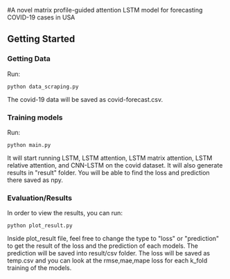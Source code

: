 #A novel matrix profile-guided attention LSTM model for forecasting COVID-19 cases in USA

## Getting Started

### Getting Data
Run:

```
python data_scraping.py
```

The covid-19 data will be saved as covid-forecast.csv.

### Training models
Run:

```
python main.py
```

It will start running LSTM, LSTM attention, LSTM matrix attention, LSTM relative attention, and CNN-LSTM on the covid dataset.
It will also generate results in "result" folder. You will be able to find the loss and prediction there saved as npy.

### Evaluation/Results

In order to view the results, you can run:

```
python plot_result.py
```

Inside plot_result file, feel free to change the type to "loss" or "prediction" to get the result of the loss and the prediction of each models. 
The prediction will be saved into result/csv folder. The loss will be saved as temp.csv and you can look at the 
rmse,mae,mape loss for each k_fold training of the models.
